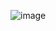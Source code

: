 ![image](https://user-images.githubusercontent.com/37383368/143504948-2d8401fe-dca0-43ca-b579-212f49f4b4ae.png)
